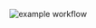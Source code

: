 ![example workflow](https://github.com/Th0rn-dev/hexlet_pytest/actions/workflows/hello-world.yml/badge.svg)
